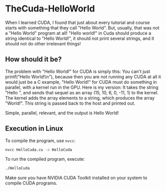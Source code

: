 # TheCuda-HelloWorld
When I learned CUDA, I found that just about every tutorial and course starts with something that they call "Hello World". But, usually, that was not a "Hello World" program at all! "Hello world!" in Cuda should produce a string identical to "Hello World!", it should not print several strings, and it should not do other irrelevant things!

## How should it be?

The problem with "Hello World!" for CUDA is simply this: You can't just printf("Hello World!\n"), because then you are not running any CUDA at all it would just be a C example, "Hello World!" for CUDA must do something in parallel, with a kernel run in the GPU.
Here is my version: It takes the string "Hello ", and sends that sequel as an array (15, 10, 6, 0, -11, 1) to the kernel. The kernel adds the array elements to a string, which produces the array "World!". This string is passed back to the host and printed out.

Simple, parallel, relevant, and the output is Hello World!

## Execution in Linux
To compile the program, use `nvcc`:
```bash
nvcc HelloCuda.cu -o HelloCuda
```
To run the compiled program, execute:
```bash
./HelloCuda
```
Make sure you have NVIDIA CUDA Toolkit installed on your system to compile CUDA programs.

